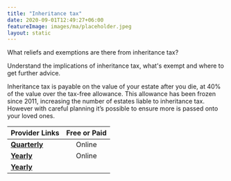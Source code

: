 ```yaml
---
title: "Inheritance tax"
date: 2020-09-01T12:49:27+06:00
featureImage: images/ma/placeholder.jpeg
layout: static
---
```


What reliefs and exemptions are there from inheritance tax?

Understand the implications of inheritance tax, what's exempt and where to get further advice.

Inheritance tax is payable on the value of your estate after you die, at 40% of the value over the tax-free allowance.  This allowance has been frozen since 2011, increasing the number of estates liable to inheritance tax.  However with careful planning it’s possible to ensure more is passed onto your loved ones. 

| Provider Links      | Free or Paid  |  
| :-----------          | :--------------:      |  
| [**Quarterly**](MoneySavingExpert.com) | Online | 
| [**Yearly**](Skipton) | Online | 
| [**Yearly**]() |  | 
  

<br/><br/>






